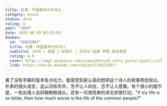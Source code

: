 ```yaml
---
title: 杜甫：中国最伟大的诗人
category: movie
status: done
rating: 5
year: "2020"
date: 2020-06-09 03:51:03
douban:
  id: "35022997"
  title: 杜甫：中国最伟大的诗人
  subtitle: 2020 / 英国 / 纪录片 / 迈克尔·伍德 伊恩·麦克莱恩
  rating: 6.9
  cover: https://img9.doubanio.com/view/photo/m_ratio_poster/public/p2599884614.jpg
  link: https://movie.douban.com/subject/35022997/
---
```


看了没有字幕的版本有点吃力，能感受到是认真的想把这个诗人的故事带给观众。朴素的镜头语言，这山河和市井，怎不让人向往，怎不让人感慨。有个很小的细节是，一些出境人会斜眼瞅瞅镜头。还有一句很简单的译文却很打动，"if my life is so bitter,
then how much worse is the life of the common people?"
